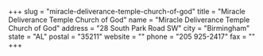 +++
slug = "miracle-deliverance-temple-church-of-god"
title = "Miracle Deliverance Temple Church of God"
name = "Miracle Deliverance Temple Church of God"
address = "28 South Park Road SW"
city = "Birmingham"
state = "AL"
postal = "35211"
website = ""
phone = "205 925-2417"
fax = ""
+++
